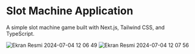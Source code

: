 # Slot Machine Application

A simple slot machine game built with Next.js, Tailwind CSS, and TypeScript.

![Ekran Resmi 2024-07-04 12 06 49](https://github.com/elinoza/slot-machine/assets/72200043/03f69337-8178-4e2f-84a1-fb3d37cbdd17)
![Ekran Resmi 2024-07-04 12 07 56](https://github.com/elinoza/slot-machine/assets/72200043/2a0efb93-150e-42b4-89ac-2d774be37e2e)
